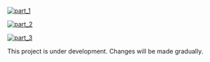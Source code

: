 [![part_1](https://img.shields.io/badge/part_1-engineering-white.svg )](https://mrspudnik.blogspot.com/2022/10/spooky-organ-diy-project-1.html)

[![part_2](https://img.shields.io/badge/part_2-frequency_oscillators-beige.svg )](https://mrspudnik.blogspot.com/2023/05/spooky-organ-diy-2.html)

[![part_3](https://img.shields.io/badge/part_3-LFO_vibrato,_frequency_dividers-white.svg )](https://mrspudnik.blogspot.com/2024/07/spooky-organ-diy-3.html)

This project is under development. Changes will be made gradually.
